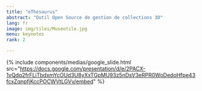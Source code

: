 ```yaml
---
title: "eThesaurus"
abstract: "Outil Open Source de gestion de collections 3D"
lang: fr
image: img/tiles/Museotile.jpg
menu: keynotes
rank: 2

---
```


  {% include components/medias/google_slide.html src="https://docs.google.com/presentation/d/e/2PACX-1vQdq2frFLiTbdxmYcOUd3U8yXxTGpMU93z5nDsV3eRPR0WoDedoHfpe43fcxZqnpfjKccPOCWVtLGVv/embed" %}

